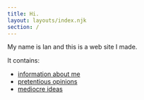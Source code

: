 ```yaml
---
title: Hi.
layout: layouts/index.njk
section: /
---
```


My name is Ian and this is a web site I made.

It contains:

- [information about me](/about)
- [pretentious opinions](/opinions)
- [mediocre ideas](/ideas)
